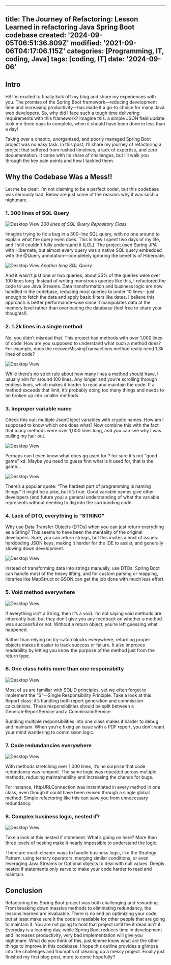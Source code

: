    ---
   title: The Journey of Refactoring: Lesson Learned in refactoring Java Spring Boot codebase
   created: '2024-09-05T06:51:36.809Z'
   modified: '2021-09-06T04:17:06.115Z'
   categories: [Programming, IT, coding, Java]
   tags: [coding, IT]
   date: '2024-09-06'
   ---


## Intro
Hi! I'm excited to finally kick off my blog and share my experiences with you. The promise of the Spring Boot framework—reducing development time and increasing productivity—has made it a go-to choice for many Java web developers. So, why did I face such a tough time delivering requirements with this framework? Imagine this: a simple JSON field update took me three days to complete, when it should have been done in less than a day!

Taking over a chaotic, unorganized, and poorly managed Spring Boot project was no easy task. In this post, I’ll share my journey of refactoring a project that suffered from rushed timelines, a lack of expertise, and zero documentation. It came with its share of challenges, but I’ll walk you through the key pain points and how I tackled them.

## Why the Codebase Was a Mess!!
Let me be clear: I’m not claiming to be a perfect coder, but this codebase was seriously bad. Below are just some of the reasons why it was such a nightmare.

### 1. 300 lines of SQL Query

![Desktop View](/assets/refactor-blog/sql-query-300.jpg)
_300 lines of SQL Query Repository Class_

Imagine trying to fix a bug in a 300-line SQL query, with no one around to explain what the query even does. This is how I spent two days of my life, and I still couldn't fully understand it (LOL). The project used Spring JPA with Hibernate, but almost every query was a native SQL query embedded with the @Query annotation—completely ignoring the benefits of Hibernate.

![Desktop View](/assets/refactor-blog/sql-query.png)
_Another long SQL Query_

And it wasn’t just one or two queries; about 35% of the queries were over 100 lines long. Instead of writing monstrous queries like this, I refactored the code to use Java Streams. Data transformation and business logic are now handled in the codebase, reducing most queries to under 10 lines—just enough to fetch the data and apply basic filters like dates. I believe this approach is better performance-wise since it manipulates data at the memory level rather than overloading the database (feel free to share your thoughts!).

### 2. 1.2k lines in a single method
No, you didn’t misread that. This project had methods with over 1,000 lines of code. How are you supposed to understand what such a method does? For example, does the recoverMissingTransactions method really need 1.3k lines of code?

![Desktop View](/assets/refactor-blog/1k-lines-code.jpg)

While there’s no strict rule about how many lines a method should have, I usually aim for around 100 lines. Any longer and you’re scrolling through endless lines, which makes it harder to read and maintain the code. If a method exceeds that limit, it’s probably doing too many things and needs to be broken up into smaller methods.

### 3. Improper variable name
Check this out: multiple JsonObject variables with cryptic names. How am I supposed to know which one does what? Now combine this with the fact that many methods were over 1,000 lines long, and you can see why I was pulling my hair out.

![Desktop View](/assets/refactor-blog/bad-variable.png)

Perhaps can I even know what does gg used for ? for sure it's not "good game" xd. Maybe you need to guess first what is it used for, that is the game...

![Desktop View](/assets/refactor-blog/bad-variable-gg.png)

There’s a popular quote: “The hardest part of programming is naming things.” It might be a joke, but it’s true. Good variable names give other developers (and future you) a general understanding of what the variable represents without needing to dig into the surrounding code.

### 4. Lack of DTO, everything is "STRING"
Why use Data Transfer Objects (DTOs) when you can just return everything as a String? This seems to have been the mentality of the original developers. Sure, you can return strings, but this invites a host of issues: hardcoding JSON keys, making it harder for the IDE to assist, and generally slowing down development.

![Desktop View](/assets/refactor-blog/string-function.png)

Instead of transforming data into strings manually, use DTOs. Spring Boot can handle most of the heavy lifting, and for custom parsing or mapping, libraries like MapStruct or GSON can get the job done with much less effort.

### 5. Void method everywhere

![Desktop View](/assets/refactor-blog/void-function.png)

If everything isn’t a String, then it’s a void. I’m not saying void methods are inherently bad, but they don’t give you any feedback on whether a method was successful or not. Without a return object, you’re left guessing what happened.

Rather than relying on try-catch blocks everywhere, returning proper objects makes it easier to track success or failure. It also improves readability by letting you know the purpose of the method just from the return type.

### 6. One class holds more than one responsibilty

![Desktop View](/assets/refactor-blog/class-responsibility.png)

Most of us are familiar with SOLID principles, yet we often forget to implement the “S”—Single Responsibility Principle. Take a look at this Report class: it’s handling both report generation and commission calculations. These responsibilities should be split between a GenerateReportService and a CommissionService.

Bundling multiple responsibilities into one class makes it harder to debug and maintain. When you’re fixing an issue with a PDF report, you don’t want your mind wandering to commission logic.

### 7. Code redundancies everywhere

![Desktop View](/assets/refactor-blog/code-redundant.png)

With methods stretching over 1,000 lines, it’s no surprise that code redundancy was rampant. The same logic was repeated across multiple methods, reducing maintainability and increasing the chance for bugs.

For instance, HttpURLConnection was instantiated in every method in one class, even though it could have been reused through a single global method. Simple refactoring like this can save you from unnecessary redundancy.

### 8. Complex business logic, nested if?

![Desktop View](/assets/refactor-blog/nested-if-else.jpg)

Take a look at this nested if statement. What’s going on here? More than three levels of nesting make it nearly impossible to understand the logic.

There are much cleaner ways to handle business logic, like the Strategy Pattern, using ternary operators, merging similar conditions, or even leveraging Java Streams or Optional objects to deal with null values. Deeply nested if statements only serve to make your code harder to read and maintain.

## Conclusion
Refactoring this Spring Boot project was both challenging and rewarding. From breaking down massive methods to eliminating redundancy, the lessons learned are invaluable. There is no end on optimizing your code, but at least make sure it the code is readable for other people that are going to maintain it. You are not going to hold that project until the it dead ain't it. Everyday is a learning day, while Spring Boot reduces time in development and increases productivity, very bad implementation will give you nightmare. What do you think of this, just lemme know what are the other things to improve in this codebase. I hope this outline provides a glimpse into the challenges and triumphs of cleaning up a messy project. Finally just finished my first blog post, more to come hopefully!!

